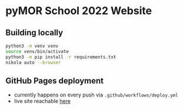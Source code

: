 # pyMOR School 2022 Website

## Building locally

```bash
python3 -m venv venv
source venv/bin/activate
python3 -m pip install -r requirements.txt
nikola auto --browser
```

## GitHub Pages deployment

- currently happens on every push via `.github/workflows/deploy.yml`
- live site reachable [here](https://2022.school.pymor.org)
